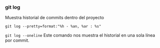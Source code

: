 ### git log
Muestra historial de commits dentro del proyecto

```
git log --pretty=format:"%h - %an, %ar : %s"
```

`git log --oneline`
Este comando nos muestra el historial en una sola línea por commit. 
